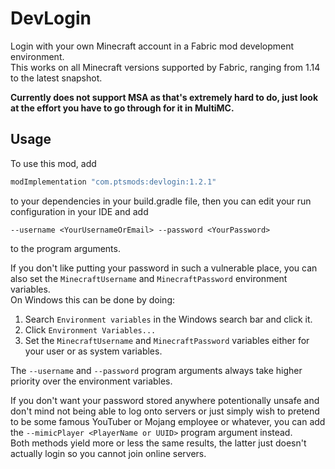 # DevLogin
Login with your own Minecraft account in a Fabric mod development environment.  
This works on all Minecraft versions supported by Fabric, ranging from 1.14 to the latest snapshot.

**Currently does not support MSA as that's extremely hard to do, just look at the effort you have to go through for it in MultiMC.**

## Usage
To use this mod, add 
```gradle
modImplementation "com.ptsmods:devlogin:1.2.1"
```
to your dependencies in your build.gradle file, then you can edit your run configuration in your IDE and add 
```
--username <YourUsernameOrEmail> --password <YourPassword>
``` 
to the program arguments.  

If you don't like putting your password in such a vulnerable place, you can also set the `MinecraftUsername` and `MinecraftPassword` environment variables.  
On Windows this can be done by doing:  
1. Search `Environment variables` in the Windows search bar and click it.
2. Click `Environment Variables...`
3. Set the `MinecraftUsername` and `MinecraftPassword` variables either for your user or as system variables.  

The `--username` and `--password` program arguments always take higher priority over the environment variables.

If you don't want your password stored anywhere potentionally unsafe and don't mind not being able to log onto servers or just simply wish to pretend to be some famous YouTuber or Mojang employee or whatever, you can add the `--mimicPlayer <PlayerName or UUID>` program argument instead.   
Both methods yield more or less the same results, the latter just doesn't actually login so you cannot join online servers.
